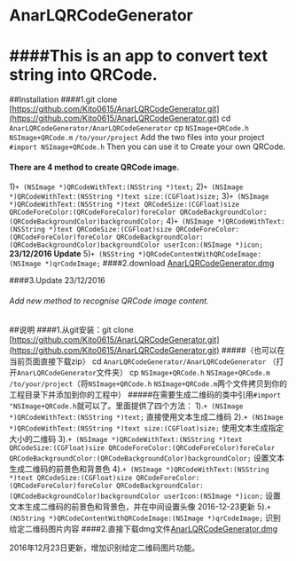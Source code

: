 # AnarLQRCodeGenerator

####This is an app to convert text string into QRCode.
===================
##Installation
####1.git clone [https://github.com/Kito0615/AnarLQRCodeGenerator.git](https://github.com/Kito0615/AnarLQRCodeGenerator.git)
cd `AnarLQRCodeGenerator/AnarLQRCodeGenerator`
cp `NSImage+QRCode.h` `NSImage+QRCode.m` `/to/your/project`
Add the two files into your project
`#import NSImage+QRCode.h` Then you can use it to Create your own QRCode.
#### There are 4 method to create QRCode image.
1)`+ (NSImage *)QRCodeWithText:(NSString *)text;`
2)`+ (NSImage *)QRCodeWithText:(NSString *)text size:(CGFloat)size;`
3)`+ (NSImage *)QRCodeWithText:(NSString *)text QRCodeSize:(CGFloat)size QRCodeForeColor:(QRCodeForeColor)foreColor QRCodeBackgroundColor:(QRCodeBackgroundColor)backgroundColor;`
4)`+ (NSImage *)QRCodeWithText:(NSString *)text QRCodeSize:(CGFloat)size QRCodeForeColor:(QRCodeForeColor)foreColor QRCodeBackgroundColor:(QRCodeBackgroundColor)backgroundColor userIcon:(NSImage *)icon;`
**23/12/2016 Update**
5)`+ (NSString *)QRCodeContentWithQRCodeImage:(NSImage *)qrCodeImage;`
####2.download [AnarLQRCodeGenerator.dmg](https://github.com/Kito0615/AnarLQRCodeGenerator/blob/master/anarlqrcodegenerator.dmg?raw=true)

####3.Update 23/12/2016

###### Add new method to recognise QRCode image content.

##说明
####1.从git安装：git clone [https://github.com/Kito0615/AnarLQRCodeGenerator.git](https://github.com/Kito0615/AnarLQRCodeGenerator.git)
#####（也可以在当前页面直接下载zip）
cd `AnarLQRCodeGenerator/AnarLQRCodeGenerator`  （打开`AnarLQRCodeGenerator`文件夹）
cp `NSImage+QRCode.h` `NSImage+QRCode.m` `/to/your/project`（将`NSImage+QRCode.h` `NSImage+QRCode.m`两个文件拷贝到你的工程目录下并添加到你的工程中）
#####在需要生成二维码的类中引用`#import "NSImage+QRCode.h`就可以了。里面提供了四个方法：
1).`+ (NSImage *)QRCodeWithText:(NSString *)text;` 直接使用文本生成二维码
2).`+ (NSImage *)QRCodeWithText:(NSString *)text size:(CGFloat)size;` 使用文本生成指定大小的二维码
3).`+ (NSImage *)QRCodeWithText:(NSString *)text QRCodeSize:(CGFloat)size QRCodeForeColor:(QRCodeForeColor)foreColor QRCodeBackgroundColor:(QRCodeBackgroundColor)backgroundColor;` 设置文本生成二维码的前景色和背景色
4).`+ (NSImage *)QRCodeWithText:(NSString *)text QRCodeSize:(CGFloat)size QRCodeForeColor:(QRCodeForeColor)foreColor QRCodeBackgroundColor:(QRCodeBackgroundColor)backgroundColor userIcon:(NSImage *)icon;` 设置文本生成二维码的前景色和背景色，并在中间设置头像
2016-12-23更新
5).`+ (NSString *)QRCodeContentWithQRCodeImage:(NSImage *)qrCodeImage;` 识别给定二维码图片内容
####2.直接下载dmg文件[AnarLQRCodeGenerator.dmg](https://github.com/Kito0615/AnarLQRCodeGenerator/blob/master/anarlqrcodegenerator.dmg?raw=true)

2016年12月23日更新，增加识别给定二维码图片功能。
